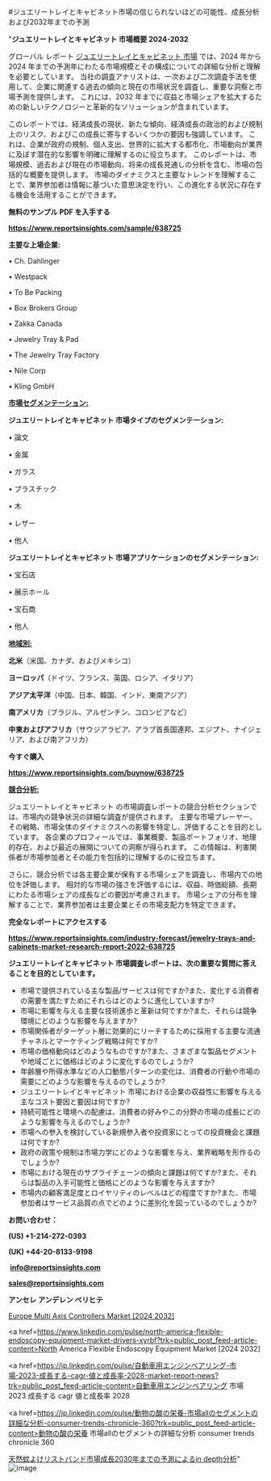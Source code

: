 #ジュエリートレイとキャビネット市場の信じられないほどの可能性、成長分析および2032年までの予測

"<strong>ジュエリートレイとキャビネット 市場概要 2024-2032</strong>

グローバル レポート <a href=https://www.reportsinsights.com/sample/638725>ジュエリートレイとキャビネット 市場</a> では、2024 年から 2024 年までの予測年にわたる市場規模とその構成についての詳細な分析と理解を必要としています。 当社の調査アナリストは、一次および二次調査手法を使用して、企業に関連する過去の傾向と現在の市場状況を調査し、重要な洞察と市場予測を提供します。 これには、2032 年までに収益と市場シェアを拡大​​するための新しいテクノロジーと革新的なソリューションが含まれています。

このレポートでは、経済成長の現状、新たな傾向、経済成長の政治的および規制上のリスク、およびこの成長に寄与するいくつかの要因も強調しています。 これは、企業が政府の規制、個人支出、世界的に拡大する都市化、市場動向が業界に及ぼす潜在的な影響を明確に理解するのに役立ちます。 このレポートは、市場規模、過去および現在の市場動向、将来の成長見通しの分析を含む、市場の包括的な概要を提供します。 市場のダイナミクスと主要なトレンドを理解することで、業界参加者は情報に基づいた意思決定を行い、この進化する状況に存在する機会を活用することができます。

<strong><b>無料のサンプル PDF を入手する</b></strong>

<a href=https://www.reportsinsights.com/sample/638725><strong><u>https://www.reportsinsights.com/sample/638725</u></strong></a>

<strong>主要な上場企業:</strong>

• Ch. Dahlinger

• Westpack

• To Be Packing

• Box Brokers Group

• Zakka Canada

• Jewelry Tray & Pad

• The Jewelry Tray Factory

• Nile Corp

• Kling GmbH

<strong><u>市場セグメンテーション</u></strong><strong><u>:</u></strong>

<strong>ジュエリートレイとキャビネット 市場タイプのセグメンテーション:</strong>

• 論文

• 金属

• ガラス

• プラスチック

• 木

• レザー

• 他人

<strong>ジュエリートレイとキャビネット 市場アプリケーションのセグメンテーション:</strong>

• 宝石店

• 展示ホール

• 宝石商

• 他人

<strong><u>地域別</u></strong><strong><u>:</u></strong>

<strong>北米</strong>（米国、カナダ、およびメキシコ）

<strong>ヨーロッパ</strong>（ドイツ、フランス、英国、ロシア、イタリア）

<strong>アジア太平洋</strong>（中国、日本、韓国、インド、東南アジア）

<strong>南アメリカ</strong>（ブラジル、アルゼンチン、コロンビアなど）

<strong>中東およびアフリカ</strong>（サウジアラビア、アラブ首長国連邦、エジプト、ナイジェリア、および南アフリカ）

<strong>今すぐ購入</strong>

<a href=https://www.reportsinsights.com/buynow/638725><strong><u>https://www.reportsinsights.com/buynow/638725</u></strong></a>

<strong><u>競合分析:</u></strong>

ジュエリートレイとキャビネット の市場調査レポートの競合分析セクションでは、市場内の競争状況の詳細な調査が提供されます。 主要な市場プレーヤー、その戦略、市場全体のダイナミクスへの影響を特定し、評価することを目的としています。 各企業のプロフィールでは、事業概要、製品ポートフォリオ、地理的存在、および最近の展開についての洞察が得られます。 この情報は、利害関係者が市場参加者とその能力を包括的に理解するのに役立ちます。

さらに、競合分析では各主要企業が保有する市場シェアを調査し、市場内での地位を評価します。 相対的な市場の強さを評価するには、収益、時価総額、長期にわたる市場シェアの成長などの要因が考慮されます。 市場シェアの分布を理解することで、業界参加者は主要企業とその市場支配力を特定できます。

<strong>完全なレポートにアクセスする</strong>

<a href=https://www.reportsinsights.com/industry-forecast/jewelry-trays-and-cabinets-market-research-report-2022-638725><strong><u><b>https://www.reportsinsights.com/industry-forecast/jewelry-trays-and-cabinets-market-research-report-2022-638725</b></u></strong></a>

<strong><b>ジュエリートレイとキャビネット 市場調査レポートは、次の重要な質問に答えることを目的としています。</b></strong>
<ul>
  <li>市場で提供されている主な製品/サービスは何ですか?また、変化する消費者の需要を満たすためにそれらはどのように進化していますか?</li>
  <li>市場に影響を与える主要な技術進歩と革新は何ですか?また、それらは競争環境にどのような影響を与えますか?</li>
  <li>市場関係者がターゲット層に効果的にリーチするために採用する主要な流通チャネルとマーケティング戦略は何ですか?</li>
  <li>市場の価格動向はどのようなものですか?また、さまざまな製品セグメントや地域ごとに価格はどのように変化するのでしょうか?</li>
  <li>年齢層や所得水準などの人口動態パターンの変化は、消費者の行動や市場の需要にどのような影響を与えるのでしょうか?</li>
  <li>ジュエリートレイとキャビネット 市場における企業の収益性に影響を与える主なコスト要因と要因は何ですか?</li>
  <li>持続可能性と環境への配慮は、消費者の好みやこの分野の市場の成長にどのような影響を与えるのでしょうか?</li>
  <li>市場への参入を検討している新規参入者や投資家にとっての投資機会と課題は何ですか?</li>
  <li>政府の政策や規制は市場力学にどのような影響を与え、業界戦略を形作るのでしょうか?</li>
  <li>市場における現在のサプライチェーンの傾向と課題は何ですか?また、それらは製品の入手可能性と価格にどのような影響を与えますか?</li>
  <li>市場内の顧客満足度とロイヤリティのレベルはどの程度ですか?また、市場参加者はサービス品質の点でどのように差別化を図っているのでしょうか?</li>
</ul>
<strong>お問い合わせ：</strong>

<strong>(US) +1-214-272-0393</strong>

<strong>(UK) +44-20-8133-9198</strong>

<strong> </strong><a href=info@reportsinsights.com><strong><u>info@reportsinsights.com</u></strong></a>

<a href=sales@reportsinsights.com><strong><u>sales@reportsinsights.com</u></strong></a>

<strong>アンセレ アンデレン ベリヒテ</strong>

<a href=https://www.linkedin.com/pulse/europe-multi-axis-controllers-markets-analysis-decision-makers-jsnbf/>Europe Multi Axis Controllers Market [2024 2032]</a>

<a href=https://www.linkedin.com/pulse/north-america-flexible-endoscopy-equipment-market-drivers-xyrbf?trk=public_post_feed-article-content>North America Flexible Endoscopy Equipment Market [2024 2032]</a>

<a href=https://jp.linkedin.com/pulse/自動車用エンジンベアリング-市場-2023-成長する-cagr-値と成長率-2028-market-report-news?trk=public_post_feed-article-content>自動車用エンジンベアリング 市場 2023 成長する cagr 値と成長率 2028</a>

<a href=https://jp.linkedin.com/pulse/動物の酸の栄養-市場allのセグメントの詳細な分析-consumer-trends-chronicle-360?trk=public_post_feed-article-content>動物の酸の栄養 市場allのセグメントの詳細な分析 consumer trends chronicle 360</a>

<a href=https://www.linkedin.com/pulse/天然蚊よけリストバンド市場成長2030年までの予測によるin-depth分析-tribunal-analytics-360-mksaf/>天然蚊よけリストバンド市場成長2030年までの予測によるin depth分析</a>"
![image](https://github.com/aakesh123242/RIMarket/assets/158431203/b7207328-9285-449a-8f40-043d18459f46)
